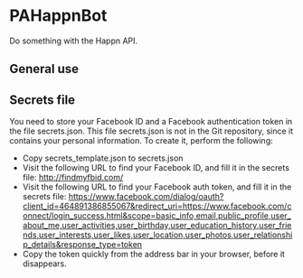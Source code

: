 # PAHappnBot
Do something with the Happn API.

## General use

## Secrets file

You need to store your Facebook ID and a Facebook authentication token in the file secrets.json.
This file secrets.json is not in the Git repository, since it contains your personal information.
To create it, perform the following:

- Copy secrets_template.json to secrets.json
- Visit the following URL to find your Facebook ID, and fill it in the secrets file:
http://findmyfbid.com/
- Visit the following URL to find your Facebook auth token, and fill it in the secrets file:
https://www.facebook.com/dialog/oauth?client_id=464891386855067&redirect_uri=https://www.facebook.com/connect/login_success.html&scope=basic_info,email,public_profile,user_about_me,user_activities,user_birthday,user_education_history,user_friends,user_interests,user_likes,user_location,user_photos,user_relationship_details&response_type=token
- Copy the token quickly from the address bar in your browser, before it disappears.
